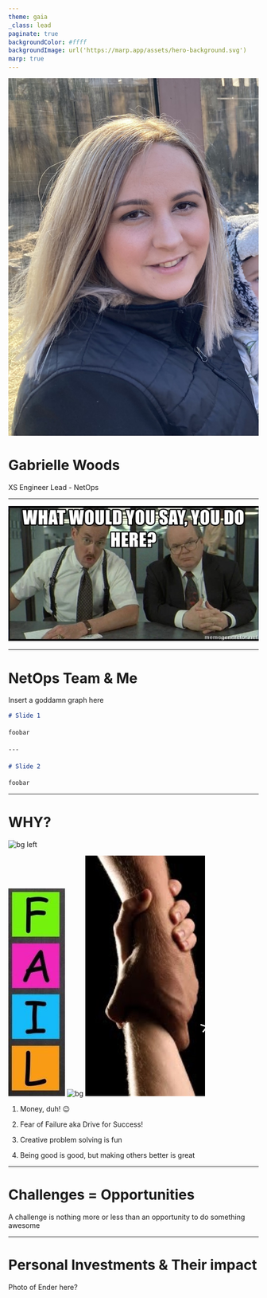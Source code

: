 ```yaml
---
theme: gaia
_class: lead
paginate: true
backgroundColor: #ffff
backgroundImage: url('https://marp.app/assets/hero-background.svg')
marp: true
---
```


![bg left:40% 80%](https://github.com/gwoodsfs/xs2020/blob/5dc09ec882b5fca564586f0f578db4207d40aa61/gwoods%20headshot%202022.jpg?raw=true)

# **Gabrielle Woods**

XS Engineer Lead - NetOps





---


![bg center: width:1000px height:600px](https://github.com/gwoodsfs/DI2022V2/blob/main/what-would-you-say-you-do-here.jpg?raw=true)




---

# NetOps Team & Me
Insert a goddamn graph here




```markdown
# Slide 1

foobar

---

# Slide 2

foobar
```
---

# WHY?
![bg left](https://dynaimage.cdn.cnn.com/cnn/c_fill,g_auto,w_1200,h_675,ar_16:9/https%3A%2F%2Fcdn.cnn.com%2Fcnnnext%2Fdam%2Fassets%2F220527141447-money-happiness-wellness-stock.jpg)

![bg height:720](https://github.com/gwoodsfs/DI2022V2/blob/main/Fail2.JPG?raw=true)
![bg ](https://i.cbc.ca/1.6464261.1653420856!/fileImage/httpImage/puzzle.jpeg)
![bg height:720 width:200](https://github.com/gwoodsfs/DI2022V2/blob/main/lift-up.jpg?raw=true)

1. Money, duh! :wink:

1. Fear of Failure 
aka
Drive for Success!
3. Creative problem solving is fun
4. Being good is good, but making others better is great

---
# Challenges = Opportunities

A challenge is nothing more or less than an opportunity to do something awesome

---
# Personal Investments & Their impact
Photo of Ender here? 

